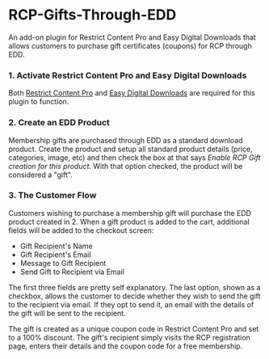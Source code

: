 RCP-Gifts-Through-EDD
====================

An add-on plugin for Restrict Content Pro and Easy Digital Downloads that allows customers to purchase gift certificates (coupons) for RCP through EDD.

### 1. Activate Restrict Content Pro and Easy Digital Downloads ###

Both [Restrict Content Pro](http://pippinsplugins.com/restrict-content-pro-premium-content-plugin/) and [Easy Digital Downloads](https://easydigitaldownloads.com) are required for this plugin to function.

### 2. Create an EDD Product ###

Membership gifts are purchased through EDD as a standard download product. Create the product and setup all standard product details (price, categories, image, etc) and then check the box at that says _Enable RCP Gift creation for this product_. With that option checked, the product will be considered a "gift".

### 3. The Customer Flow ###

Customers wishing to purchase a membership gift will purchase the EDD product created in 2. When a gift product is added to the cart, additional fields will be added to the checkout screen:

- Gift Recipient's Name
- Gift Recipient's Email
- Message to Gift Recipient
- Send Gift to Recipient via Email

The first three fields are pretty self explanatory. The last option, shown as a checkbox, allows the customer to decide whether they wish to send the gift to the recipient via email. If they opt to send it, an email with the details of the gift will be sent to the recipient.

The gift is created as a unique coupon code in Restrict Content Pro and set to a 100% discount. The gift's recipient simply visits the RCP registration page, enters their details and the coupon code for a free membership.